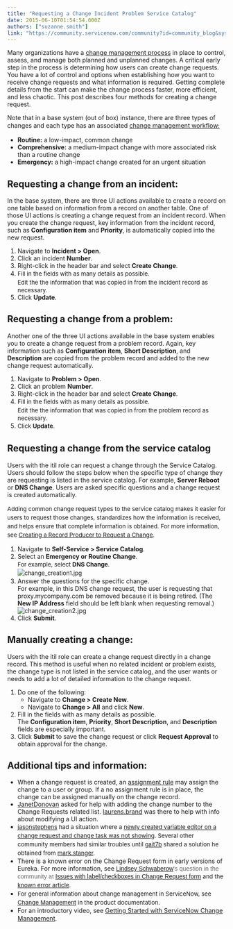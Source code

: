 ```yaml
---
title: "Requesting a Change Incident Problem Service Catalog"
date: 2015-06-10T01:54:54.000Z
authors: ["suzanne.smith"]
link: "https://community.servicenow.com/community?id=community_blog&sys_id=cdada2a9dbd0dbc01dcaf3231f961911"
---
```

<p>Many organizations have a <a title="ki.servicenow.com/index.php?title=ITIL_Change_Management#Change_Management_Process" href="http://wiki.servicenow.com/index.php?title=ITIL_Change_Management#Change_Management_Process">change management process</a> in place to control, assess, and manage both planned and unplanned changes. A critical early step in the process is determining how users can create change requests. You have a lot of control and options when establishing how you want to receive change requests and what information is required. Getting complete details from the start can make the change process faster, more efficient, and less chaotic. This post describes four methods for creating a change request.</p><p></p><p>Note that in a base system (out of box) instance, there are three types of changes and each type has an associated <a href="http://wiki.servicenow.com/index.php?title=Change_Management_Workflows#gsc.tab=0">change management workflow<span style="font-size: 10pt; line-height: 1.5em;">:</span></a></p><ul><li><strong>Routine:</strong> a low-impact, common change</li><li><strong>Comprehensive:</strong> a medium-impact change with more associated risk than a routine change</li><li><strong>Emergency:</strong> a high-impact change created for an urgent situation</li></ul><p></p><h2>Requesting a change from an incident:</h2><p>In the base system, there are three UI actions available to create a record on one table based on information from a record on another table. One of those UI actions is creating a change request from an incident record. When you create the change request, key information from the incident record, such as <strong>Configuration item</strong> and <strong>Priority</strong>, is automatically copied into the new request.</p><p></p><ol><li>Navigate to <strong>Incident &gt; Open</strong>.</li><li>Click an incident <strong>Number</strong>.</li><li>Right-click in the header bar and select <strong>Create Change</strong>.</li><li><span style="font-size: 10pt; line-height: 1.5em;">Fill in the fields with as many details as possible. <br/></span><span style="font-size: 10pt; line-height: 1.5em;">Edit the the information that was copied in from the incident record as necessary.</span></li><li>Click <strong>Update</strong>.</li></ol><p></p><h2>Requesting a change from a problem:</h2><p>Another one of the three UI actions available in the base system enables you to create a change request from a problem record. Again, key information such as <strong>Configuration item</strong>, <strong>Short Description</strong>, and <strong>Description</strong> are copied from the problem record and added to the new change request automatically.</p><p></p><ol><li>Navigate to <strong>Problem &gt; Open</strong>.</li><li>Click an problem <strong>Number</strong>.</li><li>Right-click in the header bar and select <strong>Create Change</strong>.</li><li><span style="font-size: 10pt; line-height: 1.5em;">Fill in the fields with as many details as possible. <br/></span><span style="font-size: 10pt; line-height: 1.5em;">Edit the the information that was copied in from the problem record as necessary.</span></li><li><span style="font-size: 10pt; line-height: 1.5em;">Click <strong>Update</strong>.<br/></span></li></ol><p></p><h2>Requesting a change from the service catalog</h2><p>Users with the itil role can request a change through the Service Catalog. Users should follow the steps below when the specific type of change they are requesting is listed in the service catalog. For example, <strong>Server Reboot</strong> or <strong>DNS Change</strong>. Users are asked specific questions and a change request is created automatically.</p><p><span style="font-size: 10pt; line-height: 1.5em;"> </span></p><p><span style="font-size: 10pt; line-height: 1.5em;">Adding common change request types to the service catalog makes it easier for users to request those changes, standardizes how the information is received, and helps ensure that complete information is obtained. For more information, see </span><a href="http://wiki.servicenow.com/index.php?title=Creating_a_Record_Producer_to_Request_a_Change#gsc.tab=0" style="font-size: 10pt; line-height: 1.5em;" title="http://wiki.servicenow.com/index.php?title=Creating_a_Record_Producer_to_Request_a_Change#gsc.tab=0">Creating a Record Producer to Request a Change</a><span style="font-size: 10pt; line-height: 1.5em;">.</span></p><ol><li>Navigate to <strong>Self-Service &gt; Service Catalog</strong>.</li><li>Select an <strong>Emergency or Routine Change</strong>.<br/><span style="font-size: 10pt; line-height: 1.5em;">For example, select </span><span style="font-size: 10pt; line-height: 1.5em;"><strong>DNS Change</strong></span><span style="font-size: 10pt; line-height: 1.5em;">.<br/><img   alt="change_creation1.jpg" class="jiveImage image-0 jive-image" src="2e0001c2db9c9304b322f4621f961946.iix" style="height: auto; display: block; margin-left: auto; margin-right: auto;"/></span></li><li>Answer the questions for the specific change.<br/>For example, in this DNS change request, the user is requesting that proxy.mycompany.com be removed because it is being retired. (The <strong>New IP Address</strong> field should be left blank when requesting removal.)<br/><img   alt="change_creation2.jpg" class="jiveImage image-1 jive-image" src="199120cedbd057041dcaf3231f9619b4.iix" style="height: auto; display: block; margin-left: auto; margin-right: auto;"/></li><li>Click <strong>Submit</strong>.</li></ol><p></p><h2>Manually creating a change:</h2><p>Users with the itil role can create a change request directly in a change record. This method is useful when no related incident or problem exists, the change type is not listed in the service catalog, and the user wants or needs to add a lot of detailed information to the change request.</p><ol><li>Do one of the following:<ul><li>Navigate to <strong>Change &gt; Create New</strong>.</li><li>Navigate to <strong>Change &gt; All</strong> and click <strong>New</strong>.</li></ul></li><li>Fill in the fields with as many details as possible. <br/>The <strong>Configuration item</strong>, <strong>Priority</strong>, <strong>Short Description</strong>, and <strong>Description</strong> fields are especially important.</li><li>Click <strong>Submit</strong> to save the change request or click <strong>Request Approval</strong> to obtain approval for the change.</li></ol><p></p><p></p><h2>Additional tips and information:</h2><ul><li>When a change request is created, an <a title="ki.servicenow.com/index.php?title=Defining_Assignment_Rules" href="http://wiki.servicenow.com/index.php?title=Defining_Assignment_Rules">assignment rule</a> may assign the change to a user or group. If a no assignment rule is in place, the change can be assigned manually on the change record.</li><li><a title="JanetDonovan" __default_attr="3664" __jive_macro_name="user" class="jive_macro jive_macro_user" data-orig-content="JanetDonovan" data-renderedposition="2272.769775390625_37.99715805053711_109_16" href="/community?id=community_user_profile&user=2beec261db181fc09c9ffb651f9619bc">JanetDonovan</a> asked for help with adding the change number to the Change Requests related list. <a title="laurens.brand" __default_attr="10074" __jive_macro_name="user" class="jive_macro jive_macro_user" data-orig-content="laurens.brand" data-renderedposition="2272.769775390625_673.6342163085938_105_16" href="/community?id=community_user_profile&user=64221265dbd81fc09c9ffb651f961975">laurens.brand</a> was there to help with info about modifying a UI action.</li><li><span style="font-size: 10pt; line-height: 1.5em;"><a title="jasonstephens" __default_attr="2632" __jive_macro_name="user" class="jive_macro jive_macro_user" data-orig-content="jasonstephens" data-renderedposition="2296.477294921875_37.99715805053711_105_15" href="/community?id=community_user_profile&user=03725ea9dbd81fc09c9ffb651f961975">jasonstephens</a> had a situation where a <a __default_attr="149979" __jive_macro_name="thread" class="jive_macro_thread jive_macro" data-orig-content="newly created variable editor on a change request and change task was not showing" data-renderedposition="2296.477294921875_288.4596862792969_523_15" href="/community?id=community_question&sys_id=565f0325dbdcdbc01dcaf3231f96191b" modifiedtitle="true" title="newly created variable editor on a change request and change task was not showing">newly created variable editor on a change request and change task was not showing</a></span><span style="font-size: 10pt; line-height: 1.5em;">. Several other community members had similar troubles until <a title="gait7b" __default_attr="2056" __jive_macro_name="user" class="jive_macro jive_macro_user" data-orig-content="gait7b" data-renderedposition="2317.38623046875_66.63743591308594_56_15" href="/community?id=community_user_profile&user=3c63d2a9db1c1fc09c9ffb651f961977">gait7b</a> shared a solution he obtained from <a title="mark.stanger" __default_attr="2094" __jive_macro_name="user" class="jive_macro jive_macro_user" data-orig-content="mark.stanger" data-renderedposition="2317.38623046875_337.11749267578125_97_15" href="/community?id=community_user_profile&user=eb409229db581fc09c9ffb651f9619d4">mark.stanger</a>.</span></li><li>There is a known error on the Change Request form in early versions of Eureka. For more information, see <span style="color: #666666; font-family: arial, sans-serif;"><a __default_attr="20026" __jive_macro_name="user" class="jive_macro jive_macro_user" data-orig-content="Lindsey Schwaberow" data-renderedposition="2341.09375_702.828369140625_151_15" href="/community?id=community_user_profile&user=37a15a6ddb981fc09c9ffb651f9619b0" modifiedtitle="true" title="Lindsey Schwaberow">Lindsey Schwaberow</a>'s question in the community at <a __default_attr="173915" __jive_macro_name="thread" class="jive_macro_thread jive_macro" data-orig-content="Issues with label/checkboxes in Change Request form" data-renderedposition="2341.09375_37.99715805053711_1103_36" href="/community?id=community_question&sys_id=d91907e1db5cdbc01dcaf3231f961934" modifiedtitle="true" title="Issues with label/checkboxes in Change Request form">Issues with label/checkboxes in Change Request form</a> </span><span style="font-size: 10pt; line-height: 1.5em;">and the <a title="i.service-now.com/kb_view.do?sysparm_article=KB0546020" href="https://hi.service-now.com/kb_view.do?sysparm_article=KB0546020">known error article</a>.</span></li><li><span style="font-size: 10pt; line-height: 1.5em;">For general information about change management in ServiceNow, see </span><a href="http://wiki.servicenow.com/index.php?title=ITIL_Change_Management#gsc.tab=0" style="font-size: 10pt; line-height: 1.5em;" title="http://wiki.servicenow.com/index.php?title=ITIL_Change_Management#gsc.tab=0">Change Management</a><span style="font-size: 10pt; line-height: 1.5em;"> in the product documentation.</span></li><li>For an introductory video, see <a href="https://www.youtube.com/watch?v=LsBro2SNi1w&amp;index=3&amp;list=PLCOmiTb5WX3r5oa_VQoexC4XcqLmb6Ov3" title="https://www.youtube.com/watch?v=LsBro2SNi1w&amp;index=3&amp;list=PLCOmiTb5WX3r5oa_VQoexC4XcqLmb6Ov3">Getting Started with ServiceNow Change Management</a><span style="font-size: 10pt; line-height: 1.5em;">.</span></li></ul>
